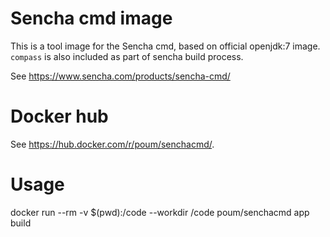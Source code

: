 # Sencha cmd image

This is a tool image for the Sencha cmd, based on official openjdk:7 image.
`compass` is also included as part of sencha build process.

See https://www.sencha.com/products/sencha-cmd/

# Docker hub

See https://hub.docker.com/r/poum/senchacmd/.

# Usage

  docker run --rm -v $(pwd):/code --workdir /code poum/senchacmd app build
